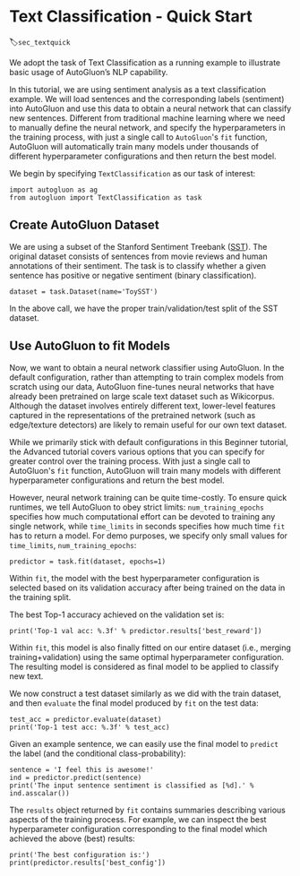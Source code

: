 # Text Classification - Quick Start
:label:`sec_textquick`


We adopt the task of Text Classification as a running example to illustrate basic usage of AutoGluon’s NLP capability.

In this tutorial, we are using sentiment analysis as a text classification example. We will load sentences and the corresponding labels (sentiment) into AutoGluon and use this data to obtain a neural network that can classify new sentences. Different from traditional machine learning where we need to manually define the neural network, and specify the hyperparameters in the training process, with just a single call to `AutoGluon`'s `fit` function, AutoGluon will automatically train many models under thousands of different hyperparameter configurations and then return the best model.

We begin by specifying `TextClassification` as our task of interest:

```{.python .input}
import autogluon as ag
from autogluon import TextClassification as task
```


## Create AutoGluon Dataset
We are using a subset of the Stanford Sentiment Treebank ([SST](https://nlp.stanford.edu/sentiment/)).
The original dataset consists of sentences from movie reviews and human annotations of their sentiment.
The task is to classify whether a given sentence has positive or negative sentiment (binary classification).

```{.python .input}
dataset = task.Dataset(name='ToySST')
```

In the above call, we have the proper train/validation/test split of the SST dataset.


## Use AutoGluon to fit Models

Now, we want to obtain a neural network classifier using AutoGluon. In the default configuration, rather than attempting to train complex models from scratch using our data, AutoGluon fine-tunes neural networks that have already been pretrained on large scale text dataset such as Wikicorpus. Although the dataset involves entirely different text, lower-level features captured in the representations of the pretrained network (such as edge/texture detectors) are likely to remain useful for our own text dataset.  

While we primarily stick with default configurations in this Beginner tutorial, the Advanced tutorial covers various options that you can specify for greater control over the training process. With just a single call to AutoGluon's `fit` function, AutoGluon will train many models with different hyperparameter configurations and return the best model.

However, neural network training can be quite time-costly. To ensure quick runtimes, we tell AutoGluon to obey strict limits: `num_training_epochs` specifies how much computational effort can be devoted to training any single network, while `time_limits` in seconds specifies how much time `fit` has to return a model. For demo purposes, we specify only small values for `time_limits`, `num_training_epochs`:

```{.python .input}
predictor = task.fit(dataset, epochs=1)
```

Within `fit`, the model with the best hyperparameter configuration is selected based on its validation accuracy after being trained on the data in the training split.  

The best Top-1 accuracy achieved on the validation set is:

```{.python .input}
print('Top-1 val acc: %.3f' % predictor.results['best_reward'])
```

Within `fit`, this model is also finally fitted on our entire dataset (i.e., merging training+validation) using the same optimal hyperparameter configuration. The resulting model is considered as final model to be applied to classify new text.

We now construct a test dataset similarly as we did with the train dataset, and then `evaluate` the final model produced by `fit` on the test data:

```{.python .input}
test_acc = predictor.evaluate(dataset)
print('Top-1 test acc: %.3f' % test_acc)
```

Given an example sentence, we can easily use the final model to `predict` the label (and the conditional class-probability):

```{.python .input}
sentence = 'I feel this is awesome!'
ind = predictor.predict(sentence)
print('The input sentence sentiment is classified as [%d].' % ind.asscalar())
```

The `results` object returned by `fit` contains summaries describing various aspects of the training process.
For example, we can inspect the best hyperparameter configuration corresponding to the final model which achieved the above (best) results:

```{.python .input}
print('The best configuration is:')
print(predictor.results['best_config'])
```

